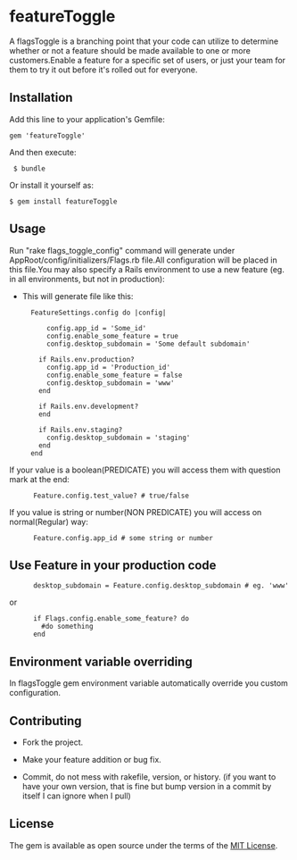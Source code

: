 # featureToggle
A flagsToggle is a branching point that your code can utilize to determine whether or not a feature should be made available to one or more customers.Enable a feature for a specific set of users, or just your team for them to try it out before it's rolled out for everyone.
## Installation

Add this line to your application's Gemfile:


    gem 'featureToggle'


And then execute:

     $ bundle

Or install it yourself as:

    $ gem install featureToggle

## Usage
 Run "rake flags_toggle_config" command will generate under AppRoot/config/initializers/Flags.rb file.All configuration will be placed in this file.You may also specify a Rails environment to use a new feature (eg.  in all environments, but not in production):

 * This will generate file like this:

         FeatureSettings.config do |config|

             config.app_id = 'Some_id'
             config.enable_some_feature = true
             config.desktop_subdomain = 'Some default subdomain'

           if Rails.env.production?
             config.app_id = 'Production_id'
             config.enable_some_feature = false
             config.desktop_subdomain = 'www'
           end

           if Rails.env.development?
           end

           if Rails.env.staging?
             config.desktop_subdomain = 'staging'
           end
         end

If your value is a boolean(PREDICATE) you will access them with question mark at the end:

          Feature.config.test_value? # true/false

If you value is string or number(NON PREDICATE) you will access on normal(Regular) way:

          Feature.config.app_id # some string or number

## Use Feature in your production code

          desktop_subdomain = Feature.config.desktop_subdomain # eg. 'www'

or

          if Flags.config.enable_some_feature? do
            #do something
          end    

## Environment variable overriding
In flagsToggle gem environment variable automatically override you custom configuration.


## Contributing

* Fork the project.

* Make your feature addition or bug fix.

* Commit, do not mess with rakefile, version, or history. (if you want to have your own version, that is fine but bump version in a commit by itself I can ignore when I pull)

## License

The gem is available as open source under the terms of the [MIT License](http://opensource.org/licenses/MIT).
